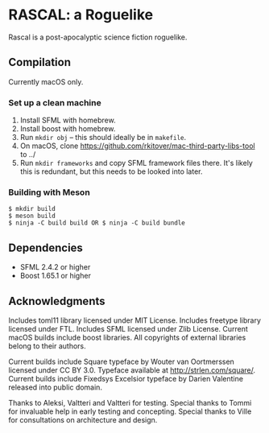 # RASCAL: a Roguelike

Rascal is a post-apocalyptic science fiction roguelike.

## Compilation
Currently macOS only.

### Set up a clean machine

1. Install SFML with homebrew.
2. Install boost with homebrew.
3. Run `mkdir obj` – this should ideally be in `makefile`.
4. On macOS, clone https://github.com/rkitover/mac-third-party-libs-tool to ../
5. Run `mkdir frameworks` and copy SFML framework files there. It's likely this is redundant, but this needs to be looked into later.

### Building with Meson

```
$ mkdir build
$ meson build
$ ninja -C build build OR $ ninja -C build bundle
```

## Dependencies
- SFML 2.4.2 or higher
- Boost 1.65.1 or higher

## Acknowledgments
Includes toml11 library licensed under MIT License.
Includes freetype library licensed under FTL.
Includes SFML licensed under Zlib License.
Current macOS builds include boost libraries.
All copyrights of external libraries belong to their authors.

Current builds include Square typeface by Wouter van Oortmerssen licensed under CC BY 3.0. Typeface available at <http://strlen.com/square/>.
Current builds include Fixedsys Excelsior typeface by Darien Valentine released into public domain.

Thanks to Aleksi, Valtteri and Valtteri for testing.
Special thanks to Tommi for invaluable help in early testing and concepting.
Special thanks to Ville for consultations on architecture and design.
